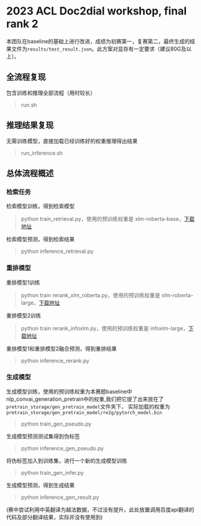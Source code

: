 # 2023 ACL Doc2dial workshop, final rank 2
本团队在baseline的基础上进行改进，成绩为初赛第一，复赛第二，最终生成的结果文件为`results/test_result.json`。此方案对显存有一定要求（建议80G及以上）。

## 全流程复现
包含训练和推理全部流程（用时较长）
> run.sh

## 推理结果复现
无需训练模型，直接加载已经训练好的权重推理得出结果
> run_inference.sh


## 总体流程概述

### 检索任务

检索模型训练，得到检索模型
> python train_retrieval.py，使用的预训练权重是 xlm-roberta-base，[下载地址](https://huggingface.co/xlm-roberta-large/tree/main)

检索模型预测，得到检索结果
> python inference_retrieval.py

### 重排模型

重排模型1训练
> python train rerank_xlm_roberta.py，使用的预训练权重是 xlm-roberta-large，[下载地址](https://huggingface.co/xlm-roberta-large/tree/main)

重排模型2训练
> python train rerank_infoxlm.py，使用的预训练权重是 infoxlm-large，[下载地址](https://huggingface.co/microsoft/infoxlm-large/tree/main)

重排模型1和重排模型2融合预测，得到重排结果
> python inference_rerank.py

### 生成模型

生成模型训练，使用的预训练权重为本赛题baseline中nlp_convai_generation_pretrain中的权重,我们把它提了出来放在了`pretrain_storage/gen_pretrain_model`文件夹下，
实际加载的权重为`pretrain_storage/gen_pretrain_model/re2g/pytorch_model.bin`

> python train_gen_pseudo.py

生成模型预测测试集得到伪标签
> python inference_gen_pseudo.py

将伪标签加入到训练集，进行一个新的生成模型训练
> python train_gen_infer.py

生成模型预测，得到生成结果
> python inference_gen_result.py


(赛中尝试利用中英翻译为越法数据，不过没有提升，此处放置调用百度api翻译的代码及部分翻译结果，实际并没有使用到)